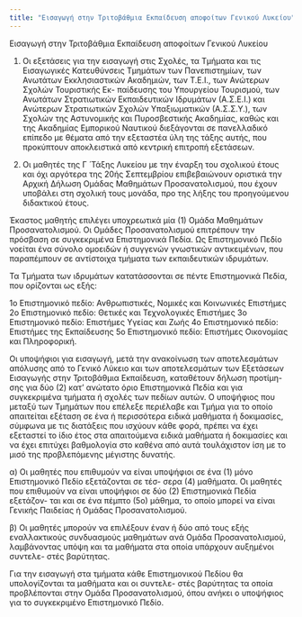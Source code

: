 ```yaml
---
title: "Εισαγωγή στην Τριτοβάθμια Εκπαίδευση αποφοίτων Γενικού Λυκείου"
---
```


Εισαγωγή στην Τριτοβάθμια Εκπαίδευση αποφοίτων Γενικού Λυκείου

1. Οι εξετάσεις για την εισαγωγή στις Σχολές, τα Τμήματα και τις Εισαγωγικές Κατευθύνσεις Τμημάτων των
Πανεπιστημίων, των Ανωτάτων Εκκλησιαστικών Ακαδημιών, των Τ.Ε.Ι., των Ανώτερων Σχολών Τουριστικής Εκ-
παίδευσης του Υπουργείου Τουρισμού, των Ανωτάτων Στρατιωτικών Εκπαιδευτικών Ιδρυμάτων (Α.Σ.Ε.Ι.) και
Ανώτερων Στρατιωτικών Σχολών Υπαξιωματικών (Α.Σ.Σ.Υ.), των Σχολών της Αστυνομικής και Πυροσβεστικής
Ακαδημίας, καθώς και της Ακαδημίας Εμπορικού Ναυτικού διεξάγονται σε πανελλαδικό επίπεδο με θέματα
από την εξεταστέα ύλη της τάξης αυτής, που προκύπτουν αποκλειστικά από κεντρική επιτροπή εξετάσεων.

2. Οι μαθητές της Γ ́ Τάξης Λυκείου με την έναρξη του σχολικού έτους και όχι αργότερα της 20ής Σεπτεμβρίου
επιβεβαιώνουν οριστικά την Αρχική Δήλωση Ομάδας Μαθημάτων Προσανατολισμού, που έχουν υποβάλει
στη σχολική τους μονάδα, προ της λήξης του προηγούμενου διδακτικού έτους.

Έκαστος μαθητής επιλέγει υποχρεωτικά μία (1) Ομάδα Μαθημάτων Προσανατολισμού.
Οι Ομάδες Προσανατολισμού επιτρέπουν την πρόσβαση σε συγκεκριμένα Επιστημονικά Πεδία.
Ως Επιστημονικό Πεδίο νοείται ένα σύνολο ομοειδών ή συγγενών γνωστικών αντικειμένων,
που παραπέμπουν σε αντίστοιχα τμήματα των εκπαιδευτικών ιδρυμάτων.

Τα Τμήματα των ιδρυμάτων κατατάσσονται σε πέντε Επιστημονικά Πεδία, που ορίζονται ως εξής:

1ο Επιστημονικό πεδίο: Ανθρωπιστικές, Νομικές και Κοινωνικές Επιστήμες
2ο Επιστημονικό πεδίο: Θετικές και Τεχνολογικές Επιστήμες
3ο Επιστημονικό πεδίο: Επιστήμες Υγείας και Ζωής
4ο Επιστημονικό πεδίο: Επιστήμες της Εκπαίδευσης
5ο Επιστημονικό πεδίο: Επιστήμες Οικονομίας και Πληροφορική.

Οι υποψήφιοι για εισαγωγή, μετά την ανακοίνωση των αποτελεσμάτων απόλυσης από το Γενικό Λύκειο και
των αποτελεσμάτων των Εξετάσεων Εισαγωγής στην Τριτοβάθμια Εκπαίδευση, καταθέτουν δήλωση προτίμη-
σης για δύο (2) κατ’ ανώτατο όριο Επιστημονικά Πεδία και για συγκεκριμένα τμήματα ή σχολές των πεδίων
αυτών.
Ο υποψήφιος που μεταξύ των Τμημάτων που επέλεξε περιέλαβε και Τμήμα για το οποίο απαιτείται εξέταση
σε ένα ή περισσότερα ειδικά μαθήματα ή δοκιμασίες, σύμφωνα με τις διατάξεις που ισχύουν κάθε φορά,
πρέπει να έχει εξεταστεί το ίδιο έτος στα απαιτούμενα ειδικά μαθήματα ή δοκιμασίες και να έχει επιτύχει
βαθμολογία στο καθένα από αυτά τουλάχιστον ίση με το μισό της προβλεπόμενης μέγιστης δυνατής.

α) Οι μαθητές που επιθυμούν να είναι υποψήφιοι σε ένα (1) μόνο Επιστημονικό Πεδίο εξετάζονται σε τέσ-
σερα (4) μαθήματα. Οι μαθητές που επιθυμούν να είναι υποψήφιοι σε δύο (2) Επιστημονικά Πεδία εξετάζον-
ται και σε ένα πέμπτο (5ο) μάθημα, το οποίο μπορεί να είναι Γενικής Παιδείας ή Ομάδας Προσανατολισμού.

β) Οι μαθητές μπορούν να επιλέξουν έναν ή δύο από τους εξής εναλλακτικούς συνδυασμούς μαθημάτων ανά
Ομάδα Προσανατολισμού, λαμβάνοντας υπόψη και τα μαθήματα στα οποία υπάρχουν αυξημένοι συντελε-
στές βαρύτητας.

Για την εισαγωγή στα τμήματα κάθε Επιστημονικού Πεδίου θα υπολογίζονται τα μαθήματα και οι συντελε-
στές βαρύτητας τα οποία προβλέπονται στην Ομάδα Προσανατολισμού, όπου ανήκει ο υποψήφιος για το
συγκεκριμένο Επιστημονικό Πεδίο.
